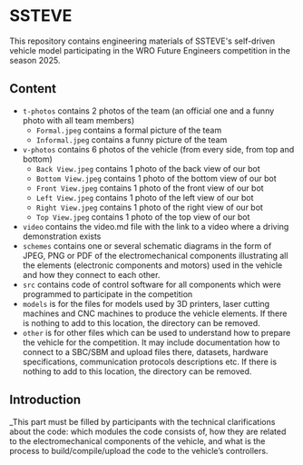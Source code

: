 SSTEVE
====

This repository contains engineering materials of SSTEVE's self-driven vehicle model participating in the WRO Future Engineers competition in the season 2025.

## Content
* `t-photos` contains 2 photos of the team (an official one and a funny photo with all team members)
  * `Formal.jpeg` contains a formal picture of the team
  * `Informal.jpeg` contains a funny picture of the team
* `v-photos` contains 6 photos of the vehicle (from every side, from top and bottom)
  * `Back View.jpeg` contains 1 photo of the back view of our bot
  * `Bottom View.jpeg` contains 1 photo of the bottom view of our bot
  * `Front View.jpeg` contains 1 photo of the front view of our bot
  * `Left View.jpeg` contains 1 photo of the left view of our bot
  * `Right View.jpeg` contains 1 photo of the right view of our bot
  * `Top View.jpeg` contains 1 photo of the top view of our bot
* `video` contains the video.md file with the link to a video where a driving demonstration exists
* `schemes` contains one or several schematic diagrams in the form of JPEG, PNG or PDF of the electromechanical components illustrating all the elements (electronic components and motors) used in the vehicle and how they connect to each other.
* `src` contains code of control software for all components which were programmed to participate in the competition
* `models` is for the files for models used by 3D printers, laser cutting machines and CNC machines to produce the vehicle elements. If there is nothing to add to this location, the directory can be removed.
* `other` is for other files which can be used to understand how to prepare the vehicle for the competition. It may include documentation how to connect to a SBC/SBM and upload files there, datasets, hardware specifications, communication protocols descriptions etc. If there is nothing to add to this location, the directory can be removed.

## Introduction

_This part must be filled by participants with the technical clarifications about the code: which modules the code consists of, how they are related to the electromechanical components of the vehicle, and what is the process to build/compile/upload the code to the vehicle’s controllers. 
